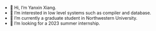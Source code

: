 - 👋 Hi, I’m Yanxin Xiang.
- 👀 I’m interested in low level systems such as compiler and database.
- 🌱 I’m currently a graduate student in Northwestern University.
- 💞️ I’m looking for a 2023 summer internship.

<!---
Lordworms/Lordworms is a ✨ special ✨ repository because its `README.md` (this file) appears on your GitHub profile.
You can click the Preview link to take a look at your changes.
--->
